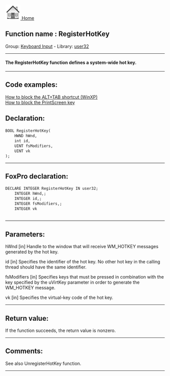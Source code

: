 [<img src="../../images/home.png"> Home ](https://github.com/VFPX/Win32API)  

## Function name : RegisterHotKey
Group: [Keyboard Input](../../functions_group.md#Keyboard_Input)  -  Library: [user32](../../../libraries.md#user32)  
***  


#### The RegisterHotKey function defines a system-wide hot key. 
***  


## Code examples:
[How to block the ALT+TAB shortcut (WinXP)](../../samples/sample_432.md)  
[How to block the PrintScreen key](../../samples/sample_489.md)  

## Declaration:
```foxpro  
BOOL RegisterHotKey(
	HWND hWnd,
	int id,
	UINT fsModifiers,
	UINT vk
);  
```  
***  


## FoxPro declaration:
```foxpro  
DECLARE INTEGER RegisterHotKey IN user32;
	INTEGER hWnd,;
	INTEGER id,;
	INTEGER fsModifiers,;
	INTEGER vk
  
```  
***  


## Parameters:
hWnd
[in] Handle to the window that will receive WM_HOTKEY messages generated by the hot key. 

id
[in] Specifies the identifier of the hot key. No other hot key in the calling thread should have the same identifier.

fsModifiers
[in] Specifies keys that must be pressed in combination with the key specified by the uVirtKey parameter in order to generate the WM_HOTKEY message.

vk
[in] Specifies the virtual-key code of the hot key.  
***  


## Return value:
If the function succeeds, the return value is nonzero.  
***  


## Comments:
See also UnregisterHotKey function.  
  
***  

